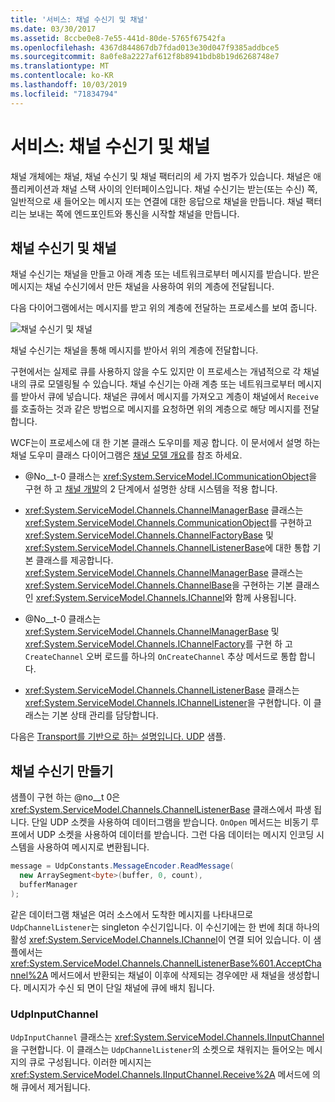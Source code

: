 ```yaml
---
title: '서비스: 채널 수신기 및 채널'
ms.date: 03/30/2017
ms.assetid: 8ccbe0e8-7e55-441d-80de-5765f67542fa
ms.openlocfilehash: 4367d844867db7fdad013e30d047f9385addbce5
ms.sourcegitcommit: 8a0fe8a2227af612f8b8941bdb8b19d6268748e7
ms.translationtype: MT
ms.contentlocale: ko-KR
ms.lasthandoff: 10/03/2019
ms.locfileid: "71834794"
---
```

# <a name="service-channel-listeners-and-channels"></a>서비스: 채널 수신기 및 채널

채널 개체에는 채널, 채널 수신기 및 채널 팩터리의 세 가지 범주가 있습니다. 채널은 애플리케이션과 채널 스택 사이의 인터페이스입니다. 채널 수신기는 받는(또는 수신) 쪽, 일반적으로 새 들어오는 메시지 또는 연결에 대한 응답으로 채널을 만듭니다. 채널 팩터리는 보내는 쪽에 엔드포인트와 통신을 시작할 채널을 만듭니다.

## <a name="channel-listeners-and-channels"></a>채널 수신기 및 채널

채널 수신기는 채널을 만들고 아래 계층 또는 네트워크로부터 메시지를 받습니다. 받은 메시지는 채널 수신기에서 만든 채널을 사용하여 위의 계층에 전달됩니다.

다음 다이어그램에서는 메시지를 받고 위의 계층에 전달하는 프로세스를 보여 줍니다.

![채널 수신기 및 채널](./media/wcfc-wcfchannelsigure1highlevelc.gif "wcfc_WCFChannelsigure1HighLevelc")

채널 수신기는 채널을 통해 메시지를 받아서 위의 계층에 전달합니다.

구현에서는 실제로 큐를 사용하지 않을 수도 있지만 이 프로세스는 개념적으로 각 채널 내의 큐로 모델링될 수 있습니다. 채널 수신기는 아래 계층 또는 네트워크로부터 메시지를 받아서 큐에 넣습니다. 채널은 큐에서 메시지를 가져오고 계층이 채널에서 `Receive`를 호출하는 것과 같은 방법으로 메시지를 요청하면 위의 계층으로 해당 메시지를 전달합니다.

WCF는이 프로세스에 대 한 기본 클래스 도우미를 제공 합니다. 이 문서에서 설명 하는 채널 도우미 클래스 다이어그램은 [채널 모델 개요](channel-model-overview.md)를 참조 하세요.

- @No__t-0 클래스는 <xref:System.ServiceModel.ICommunicationObject>을 구현 하 고 [채널 개발](developing-channels.md)의 2 단계에서 설명한 상태 시스템을 적용 합니다.

- <xref:System.ServiceModel.Channels.ChannelManagerBase> 클래스는 <xref:System.ServiceModel.Channels.CommunicationObject>를 구현하고 <xref:System.ServiceModel.Channels.ChannelFactoryBase> 및 <xref:System.ServiceModel.Channels.ChannelListenerBase>에 대한 통합 기본 클래스를 제공합니다. <xref:System.ServiceModel.Channels.ChannelManagerBase> 클래스는 <xref:System.ServiceModel.Channels.ChannelBase>을 구현하는 기본 클래스인 <xref:System.ServiceModel.Channels.IChannel>와 함께 사용됩니다.

- @No__t-0 클래스는 <xref:System.ServiceModel.Channels.ChannelManagerBase> 및 <xref:System.ServiceModel.Channels.IChannelFactory>를 구현 하 고 `CreateChannel` 오버 로드를 하나의 `OnCreateChannel` 추상 메서드로 통합 합니다.

- <xref:System.ServiceModel.Channels.ChannelListenerBase> 클래스는 <xref:System.ServiceModel.Channels.IChannelListener>을 구현합니다. 이 클래스는 기본 상태 관리를 담당합니다.

다음은 [Transport를 기반으로 하는 설명입니다. UDP](../samples/transport-udp.md) 샘플.

## <a name="creating-a-channel-listener"></a>채널 수신기 만들기

샘플이 구현 하는 @no__t 0은 <xref:System.ServiceModel.Channels.ChannelListenerBase> 클래스에서 파생 됩니다. 단일 UDP 소켓을 사용하여 데이터그램을 받습니다. `OnOpen` 메서드는 비동기 루프에서 UDP 소켓을 사용하여 데이터를 받습니다. 그런 다음 데이터는 메시지 인코딩 시스템을 사용하여 메시지로 변환됩니다.

```csharp
message = UdpConstants.MessageEncoder.ReadMessage(
  new ArraySegment<byte>(buffer, 0, count),
  bufferManager
);
```

같은 데이터그램 채널은 여러 소스에서 도착한 메시지를 나타내므로 `UdpChannelListener`는 singleton 수신기입니다. 이 수신기에는 한 번에 최대 하나의 활성 <xref:System.ServiceModel.Channels.IChannel>이 연결 되어 있습니다. 이 샘플에서는 <xref:System.ServiceModel.Channels.ChannelListenerBase%601.AcceptChannel%2A> 메서드에서 반환되는 채널이 이후에 삭제되는 경우에만 새 채널을 생성합니다. 메시지가 수신 되 면이 단일 채널에 큐에 배치 됩니다.

### <a name="udpinputchannel"></a>UdpInputChannel

`UdpInputChannel` 클래스는 <xref:System.ServiceModel.Channels.IInputChannel>을 구현합니다. 이 클래스는 `UdpChannelListener`의 소켓으로 채워지는 들어오는 메시지의 큐로 구성됩니다. 이러한 메시지는 <xref:System.ServiceModel.Channels.IInputChannel.Receive%2A> 메서드에 의해 큐에서 제거됩니다.
